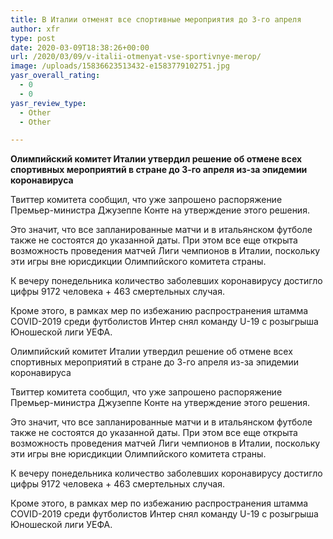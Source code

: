 ```yaml
---
title: В Италии отменят все спортивные мероприятия до 3-го апреля
author: xfr
type: post
date: 2020-03-09T18:38:26+00:00
url: /2020/03/09/v-italii-otmenyat-vse-sportivnye-merop/
image: /uploads/15836623513432-e1583779102751.jpg
yasr_overall_rating:
  - 0
  - 0
yasr_review_type:
  - Other
  - Other

---
```

**Олимпийский комитет Италии утвердил решение об отмене всех спортивных мероприятий в стране до 3-го апреля из-за эпидемии коронавируса**

Твиттер комитета сообщил, что уже запрошено распоряжение Премьер-министра Джузеппе Конте на утверждение этого решения.

Это значит, что все запланированные матчи и в итальянском футболе также не состоятся до указанной даты. При этом все еще открыта возможность проведения матчей Лиги чемпионов в Италии, поскольку эти игры вне юрисдикции Олимпийского комитета страны.

К вечеру понедельника количество заболевших коронавирусу достигло цифры 9172 человека + 463 смертельных случая.

Кроме этого, в рамках мер по избежанию распространения штамма COVID-2019 среди футболистов Интер снял команду U-19 с розыгрыша Юношеской лиги УЕФА.

Олимпийский комитет Италии утвердил решение об отмене всех спортивных мероприятий в стране до 3-го апреля из-за эпидемии коронавируса

Твиттер комитета сообщил, что уже запрошено распоряжение Премьер-министра Джузеппе Конте на утверждение этого решения.

Это значит, что все запланированные матчи и в итальянском футболе также не состоятся до указанной даты. При этом все еще открыта возможность проведения матчей Лиги чемпионов в Италии, поскольку эти игры вне юрисдикции Олимпийского комитета страны.

К вечеру понедельника количество заболевших коронавирусу достигло цифры 9172 человека + 463 смертельных случая.

Кроме этого, в рамках мер по избежанию распространения штамма COVID-2019 среди футболистов Интер снял команду U-19 с розыгрыша Юношеской лиги УЕФА.